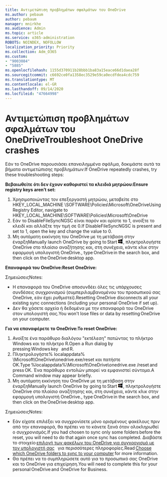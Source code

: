 ```yaml
---
title: Αντιμετώπιση προβλημάτων σφαλμάτων του OneDrive
ms.author: pebaum
author: pebaum
manager: mnirkhe
ms.audience: Admin
ms.topic: article
ms.service: o365-administration
ROBOTS: NOINDEX, NOFOLLOW
localization_priority: Priority
ms.collection: Adm_O365
ms.custom:
- "9003084"
- "5885"
ms.openlocfilehash: 1155d370911b28bbb1ba83a15eace66d1daea28f
ms.sourcegitcommit: c6692ce0fa1358ec3529e59ca0ecdfdea4cdc759
ms.translationtype: MT
ms.contentlocale: el-GR
ms.lasthandoff: 09/14/2020
ms.locfileid: "47664998"
---
```

# <a name="troubleshoot-onedrive-crashes"></a><span data-ttu-id="c4208-102">Αντιμετώπιση προβλημάτων σφαλμάτων του OneDrive</span><span class="sxs-lookup"><span data-stu-id="c4208-102">Troubleshoot OneDrive crashes</span></span>

<span data-ttu-id="c4208-103">Εάν το OneDrive παρουσιάσει επανειλημμένα σφάλμα, δοκιμάστε αυτά τα βήματα αντιμετώπισης προβλημάτων:</span><span class="sxs-lookup"><span data-stu-id="c4208-103">If OneDrive repeatedly crashes, try these troubleshooting steps:</span></span>

<span data-ttu-id="c4208-104">**Βεβαιωθείτε ότι δεν έχουν καθοριστεί τα κλειδιά μητρώου:**</span><span class="sxs-lookup"><span data-stu-id="c4208-104">**Ensure registry keys aren’t set:**</span></span>

1. <span data-ttu-id="c4208-105">Χρησιμοποιώντας τον επεξεργαστή μητρώου, μεταβείτε στο HKEY_LOCAL_MACHINE \SOFTWARE\Policies\Microsoft\OneDrive</span><span class="sxs-lookup"><span data-stu-id="c4208-105">Using Registry Editor, navigate to HKEY_LOCAL_MACHINE\SOFTWARE\Policies\Microsoft\OneDrive</span></span>
2. <span data-ttu-id="c4208-106">Εάν το DisableFileSyncNGSC είναι παρόν και ορίστε το 1, ανοίξτε το κλειδί και αλλάξτε την τιμή σε 0.</span><span class="sxs-lookup"><span data-stu-id="c4208-106">If DisableFileSyncNGSC is present and set to 1, open the key and change the value to 0.</span></span>
3. <span data-ttu-id="c4208-107">Μη αυτόματη εκκίνηση του OneDrive με τη μετάβαση στην έναρξη</span><span class="sxs-lookup"><span data-stu-id="c4208-107">Manually launch OneDrive by going to Start</span></span> ![Πατήστε το πλήκτρο των Windows](data:image/png;base64,iVBORw0KGgoAAAANSUhEUgAAABEAAAAOCAYAAADJ7fe0AAAAAXNSR0IArs4c6QAAAARnQU1BAACxjwv8YQUAAAAJcEhZcwAADsQAAA7EAZUrDhsAAADxSURBVDhPY/wPBAx4wR+Gd6/fM7x9/ZTh9ZuXDGdPnWE4tH0rw/UHDxlaVp9kCDCSYWABKfv35wfD+/cfGV4+fcLw5uVjhlOXzzFsX/qWYebmZAZPWWOGO2DD8ACQS9Y3e4Bcg4Y9/t94fPa/CoY4Aq8/+xik/T8TkEMxGDyGgANWwSqeobvbGSyAADIM3BwCDKXd3QyfoCLoQEGAA0xTxSWjsYMJwLHjkruU4UXSJ4YnT54x3Dh/luHmjfMMmw9wMjCDlRAGBDPgjy8fGT5//8rw9P4Thge3zzNcvXmDYevmfQzXb1xlmH/0ATADyjAAAKdWkD3ZSwNeAAAAAElFTkSuQmCC)<span data-ttu-id="c4208-109">, πληκτρολογήστε OneDrive στο πλαίσιο αναζήτησης και, στη συνέχεια, κάντε κλικ στην εφαρμογή υπολογιστή OneDrive.</span><span class="sxs-lookup"><span data-stu-id="c4208-109">, type OneDrive in the search box, and then click on the OneDrive desktop app.</span></span>

<span data-ttu-id="c4208-110">**Επαναφορά του OneDrive:**</span><span class="sxs-lookup"><span data-stu-id="c4208-110">**Reset OneDrive:**</span></span>

<span data-ttu-id="c4208-111">Σημειώσεις</span><span class="sxs-lookup"><span data-stu-id="c4208-111">Notes:</span></span>

- <span data-ttu-id="c4208-112">Η επαναφορά του OneDrive αποσυνδέει όλες τις υπάρχουσες συνδέσεις συγχρονισμού (συμπεριλαμβανομένου του προσωπικού σας OneDrive, εάν έχει ρυθμιστεί).</span><span class="sxs-lookup"><span data-stu-id="c4208-112">Resetting OneDrive disconnects all your existing sync connections (including your personal OneDrive if set up).</span></span>
- <span data-ttu-id="c4208-113">Δεν θα χάσετε αρχεία ή δεδομένα με την επαναφορά του OneDrive στον υπολογιστή σας.</span><span class="sxs-lookup"><span data-stu-id="c4208-113">You won't lose files or data by resetting OneDrive on your computer.</span></span>

<span data-ttu-id="c4208-114">**Για να επαναφέρετε το OneDrive:**</span><span class="sxs-lookup"><span data-stu-id="c4208-114">**To reset OneDrive:**</span></span>

1. <span data-ttu-id="c4208-115">Ανοίξτε ένα παράθυρο διαλόγου "εκτέλεση" πατώντας το πλήκτρο Windows και το πλήκτρο R.</span><span class="sxs-lookup"><span data-stu-id="c4208-115">Open a Run dialog by pressing Windows key    and R.</span></span>
2. <span data-ttu-id="c4208-116">Πληκτρολογήστε% localappdata% \Microsoft\OneDrive\onedrive.exe/reset και πατήστε OK.</span><span class="sxs-lookup"><span data-stu-id="c4208-116">Type %localappdata%\Microsoft\OneDrive\onedrive.exe /reset and press OK.</span></span> <span data-ttu-id="c4208-117">Ένα παράθυρο εντολών μπορεί να εμφανιστεί σύντομα.</span><span class="sxs-lookup"><span data-stu-id="c4208-117">A Command window may appear briefly.</span></span>
3. <span data-ttu-id="c4208-118">Μη αυτόματη εκκίνηση του OneDrive με τη μετάβαση στην έναρξη</span><span class="sxs-lookup"><span data-stu-id="c4208-118">Manually launch OneDrive by going to Start</span></span> ![Πατήστε το πλήκτρο των Windows](data:image/png;base64,iVBORw0KGgoAAAANSUhEUgAAABEAAAAOCAYAAADJ7fe0AAAAAXNSR0IArs4c6QAAAARnQU1BAACxjwv8YQUAAAAJcEhZcwAADsQAAA7EAZUrDhsAAADxSURBVDhPY/wPBAx4wR+Gd6/fM7x9/ZTh9ZuXDGdPnWE4tH0rw/UHDxlaVp9kCDCSYWABKfv35wfD+/cfGV4+fcLw5uVjhlOXzzFsX/qWYebmZAZPWWOGO2DD8ACQS9Y3e4Bcg4Y9/t94fPa/CoY4Aq8/+xik/T8TkEMxGDyGgANWwSqeobvbGSyAADIM3BwCDKXd3QyfoCLoQEGAA0xTxSWjsYMJwLHjkruU4UXSJ4YnT54x3Dh/luHmjfMMmw9wMjCDlRAGBDPgjy8fGT5//8rw9P4Thge3zzNcvXmDYevmfQzXb1xlmH/0ATADyjAAAKdWkD3ZSwNeAAAAAElFTkSuQmCC)<span data-ttu-id="c4208-120">, πληκτρολογήστε OneDrive στο πλαίσιο αναζήτησης και, στη συνέχεια, κάντε κλικ στην εφαρμογή υπολογιστή OneDrive.</span><span class="sxs-lookup"><span data-stu-id="c4208-120">, type OneDrive in the search box, and then click on the OneDrive desktop app.</span></span>

<span data-ttu-id="c4208-121">Σημειώσεις</span><span class="sxs-lookup"><span data-stu-id="c4208-121">Notes:</span></span>

- <span data-ttu-id="c4208-122">Εάν είχατε επιλέξει να συγχρονίσετε μόνο ορισμένους φακέλους πριν από την επαναφορά, θα πρέπει να το κάνετε ξανά όταν ολοκληρωθεί ο συγχρονισμός.</span><span class="sxs-lookup"><span data-stu-id="c4208-122">If you had chosen to sync only some folders before the reset, you will need to do that again once sync has completed.</span></span> <span data-ttu-id="c4208-123">Διαβάστε το στοιχείο [επιλογή των φακέλων του OneDrive για συγχρονισμό με τον υπολογιστή σας](https://support.office.com/article/98b8b011-8b94-419b-aa95-a14ff2415e85)   για περισσότερες πληροφορίες.</span><span class="sxs-lookup"><span data-stu-id="c4208-123">Read [Choose which OneDrive folders to sync to your computer](https://support.office.com/article/98b8b011-8b94-419b-aa95-a14ff2415e85) for more information.</span></span>
- <span data-ttu-id="c4208-124">Θα πρέπει να το συμπληρώσετε αυτό για το προσωπικό σας OneDrive και το OneDrive για επιχείρηση.</span><span class="sxs-lookup"><span data-stu-id="c4208-124">You will need to complete this for your personal OneDrive and OneDrive for Business.</span></span>